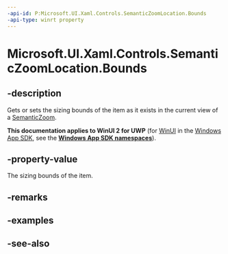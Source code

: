 ```yaml
---
-api-id: P:Microsoft.UI.Xaml.Controls.SemanticZoomLocation.Bounds
-api-type: winrt property
---
```


<!-- Property syntax
public Windows.Foundation.Rect Bounds { get;  set; }
-->

# Microsoft.UI.Xaml.Controls.SemanticZoomLocation.Bounds

## -description
Gets or sets the sizing bounds of the item as it exists in the current view of a [SemanticZoom](semanticzoom.md).

**This documentation applies to WinUI 2 for UWP** (for [WinUI](/windows/apps/winui/winui3/) in the [Windows App SDK](/windows/apps/windows-app-sdk/), see the **[Windows App SDK namespaces](/windows/windows-app-sdk/api/winrt/)**).

## -property-value
The sizing bounds of the item. 
<!--Maybe note about who should set. Only if you are cooking your own SemanticZoom? Your own ListViewBase?-->

## -remarks

## -examples

## -see-also
